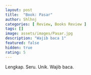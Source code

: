 ```yaml
---
layout: post
title:  "Book: Pasar"
author: Shlhnj
categories: [ Review, Books Review ]
tags: []
image: assets/images/Pasar.jpg
description: "Wajib baca 1"
featured: false
hidden: true
rating: 5
---
```

Lengkap. Seru. Unik. Wajib baca.

